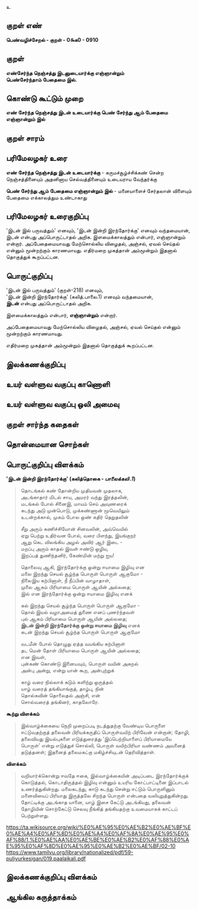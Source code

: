 உ

## குறள் எண் 

**பெண்வழிச்சேறல் - குறள் - 0௯க0 - 0910**

## குறள் 

**எண்சேர்ந்த நெஞ்சத்து இடனுடையார்க்கு எஞ்ஞான்றும்  
பெண்சேர்ந்தாம் பேதைமை இல்.**

## கொண்டு கூட்டும் முறை

**எண் சேர்ந்த நெஞ்சத்து இடன் உடையார்க்கு பெண் சேர்ந்து ஆம் பேதைமை எஞ்ஞான்றும் இல்**

## குறள் சாரம் 


## பரிமேலழகர் உரை

**எண் சேர்ந்த நெஞ்சத்து இடன் உடையார்க்கு** - கருமச்சூழ்ச்சிக்கண் சென்ற நெஞ்சத்தினையும் அதனினாய செல்வத்தினையும் உடையராய வேந்தர்க்கு 

**பெண் சேர்ந்து ஆம் பேதைமை எஞ்ஞான்றும் இல்** - மனையாளைச் சேர்தலான் விளையும் பேதைமை எக்காலத்தும உண்டாகாது

## பரிமேலழகர் உரைகுறிப்பு   

'இடன் இல் பருவத்தும்' எனவும், 'இடன் இன்றி இரந்தோர்க்கு' எனவும் வந்தமையான், இடன் என்பது அப்பொருட்டாதல் அறிக. இளமைக்காலத்தும் என்பார், எஞ்ஞான்றும் என்றார். அப்பேதைமையாவது மேற்சொல்லிய விழைதல், அஞ்சல், ஏவல் செய்தல் என்னும் மூன்றற்கும் காரணமாயது. எதிர்மறை முகத்தான் அம்மூன்றும் இதனால் தொகுத்துக் கூறப்பட்டன.

## பொருட்குறிப்பு 

'இடன் இல் பருவத்தும்' (குறள்-218) எனவும்,   
'இடன் இன்றி இரந்தோர்க்கு' (கலித்.பாலை.1) எனவும் வந்தமையான்,   
**இடன்** என்பது அப்பொருட்டாதல் அறிக. 

இளமைக்காலத்தும் என்பார், **எஞ்ஞான்றும்** என்றார். 

அப்பேதைமையாவது மேற்சொல்லிய விழைதல், அஞ்சல், ஏவல் செய்தல் என்னும் மூன்றற்கும் காரணமாயது. 

எதிர்மறை முகத்தான் அம்மூன்றும் இதனால் தொகுத்துக் கூறப்பட்டன.

## இலக்கணக்குறிப்பு  


## உயர் வள்ளுவ வகுப்பு காணொளி


## உயர் வள்ளுவ வகுப்பு ஒலி அமைவு 

 
## குறள் சார்ந்த கதைகள் 


## தொன்மையான சொற்கள்


## பொருட்குறிப்பு விளக்கம்

**'இடன் இன்றி இரந்தோர்க்கு' (கலித்தொகை - *பாலைக்கலி .1*)** 

>தொடங்கல் கண் தோன்றிய முதியவன் முதலாக,  
>அடங்காதார் மிடல் சாய, அமரர் வந்து இரத்தலின்,  
>மடங்கல் போல் சினைஇ, மாயம் செய் அவுணரைக்  
>கடந்து அடு முன்பொடு, முக்கண்ணான் மூவெயிலும்  
>உடன்றக்கால், முகம் போல ஒண் கதிர் தெறுதலின்  
>
>சீறு அரும் கணிச்சியோன் சினவலின், அவ்வெயில்  
>ஏறு பெற்று உதிர்வன போல், வரை பிளந்து, இயங்குநர்  
>ஆறு கெட விலங்கிய அழல் அவிர் ஆர் இடை -  
>மறப்பு அரும் காதல் இவள் ஈண்டு ஒழிய,  
>இறப்பத் துணிந்தனிர், கேண்மின் மற்று ஐய!  
>
>தொலைவு ஆகி, இரந்தோர்க்கு ஒன்று ஈயாமை இழிவு என  
>மலை இறந்து செயல் சூழ்ந்த பொருள் பொருள் ஆகுமோ -  
>நிலைஇய கற்பினாள், நீ நீப்பின் வாழாதாள்,  
>முலை ஆகம் பிரியாமை பொருள் ஆயின் அல்லதை;  
>இல் என இரந்தோர்க்கு ஒன்று ஈயாமை இழிவு எனக்  
>
>கல் இறந்து செயல் சூழ்ந்த பொருள் பொருள் ஆகுமோ -  
>தொல் இயல் வழாஅமைத் துணை எனப் புணர்ந்தவள்  
>புல் ஆகம் பிரியாமை பொருள் ஆயின் அல்லதை;  
>**இடன் இன்றி இரந்தோர்க்கு ஒன்று ஈயாமை இழிவு** எனக்  
>கடன் இறந்து செயல் சூழ்ந்த பொருள் பொருள் ஆகுமோ  
>
>வடமீன் போல் தொழுது ஏத்த வயங்கிய கற்பினாள்  
>தட மென் தோள் பிரியாமை பொருள் ஆயின் அல்லதை;  
>என இவள்,  
>புன்கண் கொண்டு இனையவும், பொருள் வயின் அகறல்  
>அன்பு அன்று, என்று யான் கூற, அன்புற்றுக்  
>
>காழ் வரை நில்லாக் கடும் களிற்று ஒருத்தல்  
>யாழ் வரைத் தங்கியாங்குத், தாழ்பு, நின்  
>தொல்கவின் தொலைதல் அஞ்சி, என்  
>சொல்வரைத் தங்கினர், காதலோரே.  

**கூற்று விளக்கம்**

>இல்வாழ்க்கையை நெறி முறைப்படி நடத்துதற்கு வேண்டிய பொருளை ஈட்டுவதற்குத் தலைவன் பிரியக்கருதிப் பொருள்வயிற் பிரிவேன் என்றான்; தோழி, தலைவியது இயல்புகளை எடுத்துரைத்து ‘இப்பெற்றியாளைப் பிரியாமையே பொருள்’ என்று எடுத்துச் சொல்லி, பொருள் வயிற்பிரியா வண்ணம் அவனைத் தடுத்தனள்; இதனைத் தலைமகட்கு மகிழ்ச்சியுடன் தெரிவித்தாள்.

**விளக்கம்**

>வறியார்க்கொன்று ஈவதே ஈகை, இல்வாழ்க்கையின் அடிப்படை இரந்தோர்க்குக் கொடுத்தல், கொடாதிருத்தல் இழிவு என்னும் உயரிய கோட்பாட்டினை இப்பாடல் உணர்த்துகின்றது. மலைகடந்து, காடு கடந்து சென்று ஈட்டும் பொருளினும் மனைவியைப் பிரியாது இருத்தலே சிறந்த பொருள் என்பதை வலியுறுத்துகின்றது. தோட்டிக்கு அடங்காத யானை, யாழ் இசை கேட்டு அடங்கியது, தலைவன் தோழியின் சொற்கேட்டு செலவு நீங்கித் தங்கியதற்கு உவமையாகக் காட்டப் பெற்றுள்ளது.

https://ta.wikisource.org/wiki/%E0%AE%95%E0%AE%B2%E0%AE%BF%E0%AE%A4%E0%AF%8D%E0%AE%A4%E0%AF%8A%E0%AE%95%E0%AF%88/1.%E0%AE%AA%E0%AE%BE%E0%AE%B2%E0%AF%88%E0%AE%95%E0%AF%8D%E0%AE%95%E0%AE%B2%E0%AE%BF/02-10  
https://www.tamilvu.org/library/nationalized/pdf/59-puliyurkesigan/019.paalaikali.pdf

## இலக்கணக்குறிப்பு விளக்கம்


## ஆங்கில கருத்தாக்கம் 


